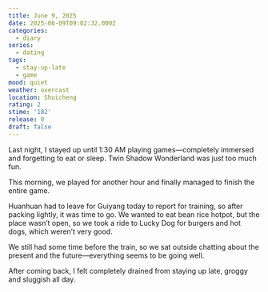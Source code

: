```yaml
---
title: June 9, 2025
date: 2025-06-09T09:02:32.000Z
categories:
  - diary
series:
  - dating
tags:
  - stay-up-late
  - game
mood: quiet
weather: overcast
location: Shuicheng
rating: 2
stime: '182'
release: 0
draft: false
---
```


Last night, I stayed up until 1:30 AM playing games—completely immersed and forgetting to eat or sleep. Twin Shadow Wonderland was just too much fun.

This morning, we played for another hour and finally managed to finish the entire game.

Huanhuan had to leave for Guiyang today to report for training, so after packing lightly, it was time to go. We wanted to eat bean rice hotpot, but the place wasn’t open, so we took a ride to Lucky Dog for burgers and hot dogs, which weren’t very good.

We still had some time before the train, so we sat outside chatting about the present and the future—everything seems to be going well.

After coming back, I felt completely drained from staying up late, groggy and sluggish all day. 